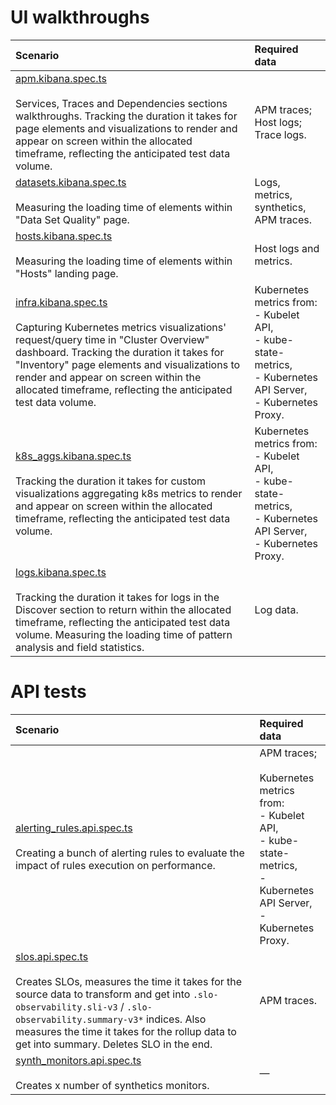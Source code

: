 # UI walkthroughs

| Scenario  | Required data |
| :------------ | :------------ |
| [apm.kibana.spec.ts](https://github.com/elastic/oblt-playwright/blob/main/tests/kibana/apm.kibana.spec.ts)<br><br>Services, Traces and Dependencies sections walkthroughs. Tracking the duration it takes for page elements and visualizations to render and appear on screen within the allocated timeframe, reflecting the anticipated test data volume. | APM traces;<br>Host logs;<br>Trace logs.  |
| [datasets.kibana.spec.ts](https://github.com/elastic/oblt-playwright/blob/main/tests/kibana/datasets.kibana.spec.ts)<br><br>Measuring the loading time of elements within "Data Set Quality" page.  | Logs, metrics, synthetics, APM traces.  |
| [hosts.kibana.spec.ts](https://github.com/elastic/oblt-playwright/blob/main/tests/kibana/hosts.kibana.spec.ts)<br><br>Measuring the loading time of elements within "Hosts" landing page. | Host logs and metrics. |
| [infra.kibana.spec.ts](https://github.com/elastic/oblt-playwright/blob/main/tests/kibana/infra.kibana.spec.ts)<br><br>Capturing Kubernetes metrics visualizations' request/query time in "Cluster Overview" dashboard. Tracking the duration it takes for "Inventory" page elements and visualizations to render and appear on screen within the allocated timeframe, reflecting the anticipated test data volume.  | Kubernetes metrics from:<br>- Kubelet API,<br>- kube-state-metrics,<br>- Kubernetes API Server,<br>- Kubernetes Proxy.  |
| [k8s_aggs.kibana.spec.ts](https://github.com/elastic/oblt-playwright/blob/main/tests/kibana/k8s_aggs.kibana.spec.ts)<br><br>Tracking the duration it takes for custom visualizations aggregating k8s metrics to render and appear on screen within the allocated timeframe, reflecting the anticipated test data volume.  | Kubernetes metrics from:<br>- Kubelet API,<br>- kube-state-metrics,<br>- Kubernetes API Server,<br>- Kubernetes Proxy. |
| [logs.kibana.spec.ts](https://github.com/elastic/oblt-playwright/blob/main/tests/kibana/logs.kibana.spec.ts)<br><br>Tracking the duration it takes for logs in the Discover section to return within the allocated timeframe, reflecting the anticipated test data volume. Measuring the loading time of pattern analysis and field statistics.  | Log data.  |

# API tests

| Scenario  | Required data |
| :------------ | :------------ |
| [alerting_rules.api.spec.ts](https://github.com/elastic/oblt-playwright/blob/main/tests/api/alerting_rules.api.spec.ts)<br><br>Creating a bunch of alerting rules to evaluate the impact of rules execution on performance.  | APM traces;<br><br>Kubernetes metrics from:<br>- Kubelet API,<br>- kube-state-metrics,<br>- Kubernetes API Server,<br>- Kubernetes Proxy. |
| [slos.api.spec.ts](https://github.com/elastic/oblt-playwright/blob/main/tests/api/slos.api.spec.ts)<br><br>Creates SLOs, measures the time it takes for the source data to transform and get into ```.slo-observability.sli-v3``` / ```.slo-observability.summary-v3*``` indices. Also measures the time it takes for the rollup data to get into summary. Deletes SLO in the end.  | APM traces. |
| [synth_monitors.api.spec.ts](https://github.com/elastic/oblt-playwright/blob/main/tests/api/synth_monitors.api.spec.ts)<br><br>Creates x number of synthetics monitors. | — |
